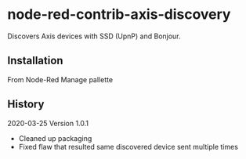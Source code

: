 # node-red-contrib-axis-discovery

Discovers Axis devices with SSD (UpnP) and Bonjour.

## Installation
From Node-Red Manage pallette


## History
2020-03-25 Version 1.0.1
- Cleaned up packaging
- Fixed flaw that resulted same discovered device sent multiple times
